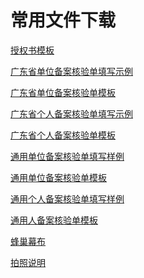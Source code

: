 # 常用文件下载


[授权书模板][1]


[广东省单位备案核验单填写示例](/image/广东省单位备案核验单填写示例.jpg)

[广东省单位备案核验单模板][3]

[广东省个人备案核验单填写示例](网站服务/备案系统/image/广东省个人备案核验单填写示例.jpg)

[广东省个人备案核验单模板][5]

[通用单位备案核验单填写样例](网站服务/备案系统/image/通用单位备案核验单填写样例.jpg)

[通用单位备案核验单模板][7]

[通用个人备案核验单填写样例](网站服务/备案系统/image/通用个人备案核验单填写样例.jpg)

[通用人备案核验单模板][9]

[蜂巢幕布][10]

[拍照说明](网站服务/备案系统/image/拍照说明.jpg)

  [1]: http://cloudcomb-wiki.nos-eastchina1.126.net/%E6%8E%88%E6%9D%83%E4%B9%A6%E6%A8%A1%E6%9D%BF.docx
  [3]: http://cloudcomb-wiki.nos-eastchina1.126.net/%E5%B9%BF%E4%B8%9C%E7%9C%81%E5%8D%95%E4%BD%8D%E5%A4%87%E6%A1%88%E6%A0%B8%E9%AA%8C%E5%8D%95%E6%A8%A1%E6%9D%BF.docx
  [5]: http://cloudcomb-wiki.nos-eastchina1.126.net/%E5%B9%BF%E4%B8%9C%E7%9C%81%E4%B8%AA%E4%BA%BA%E5%A4%87%E6%A1%88%E6%A0%B8%E9%AA%8C%E5%8D%95%E6%A8%A1%E6%9D%BF.docx
  [7]: http://cloudcomb-wiki.nos-eastchina1.126.net/%E9%80%9A%E7%94%A8%E5%8D%95%E4%BD%8D%E5%A4%87%E6%A1%88%E6%A0%B8%E9%AA%8C%E5%8D%95%E6%A8%A1%E6%9D%BF.docx
  [9]: http://cloudcomb-wiki.nos-eastchina1.126.net/%E9%80%9A%E7%94%A8%E4%B8%AA%E4%BA%BA%E5%A4%87%E6%A1%88%E6%A0%B8%E9%AA%8C%E5%8D%95%E6%A8%A1%E6%9D%BF.docx
  [10]: http://cloudcomb-wiki.nos-eastchina1.126.net/%E8%9C%82%E5%B7%A2%E5%B9%95%E5%B8%83.rar
